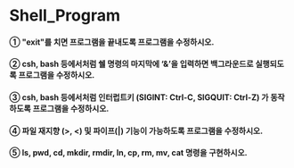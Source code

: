 # Shell_Program

#### ① "exit"를 치면 프로그램을 끝내도록 프로그램을 수정하시오.

#### ② csh, bash 등에서처럼 쉘 명령의 마지막에 ‘&’을 입력하면 백그라운드로 실행되도록 프로그램을 수정하시오.

#### ③ csh, bash 등에서처럼 인터럽트키 (SIGINT: Ctrl-C, SIGQUIT: Ctrl-Z) 가 동작하도록 프로그램을 수정하시오.

#### ④ 파일 재지향 (>, <) 및  파이프(|) 기능이 가능하도록 프로그램을 수정하시오.

#### ⑤ ls, pwd, cd, mkdir, rmdir, ln, cp, rm, mv, cat 명령을 구현하시오.
